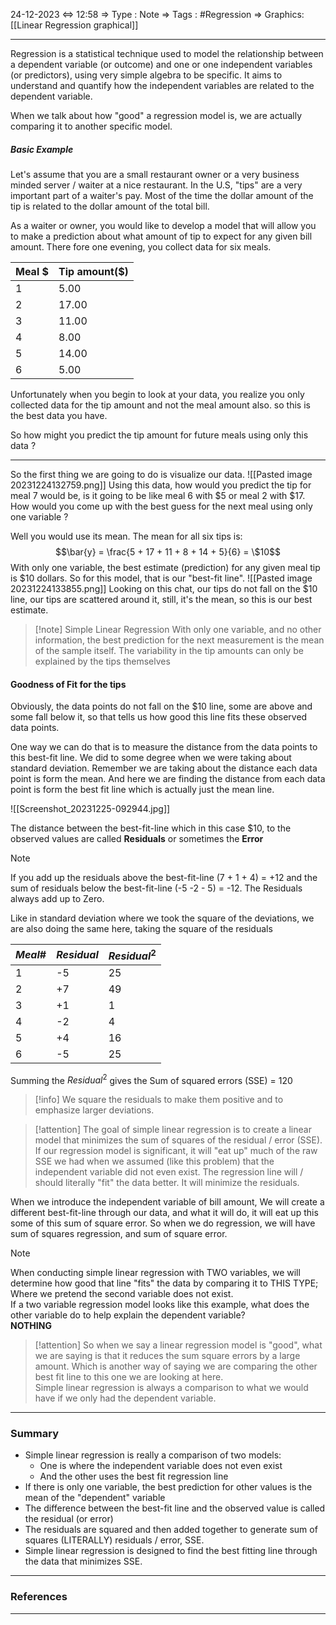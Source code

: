 24-12-2023 <=> 12:58
=> Type : Note
=> Tags : #Regression
=> Graphics: [[Linear Regression graphical]]

---
Regression is a statistical technique used to model the relationship between a dependent variable (or outcome) and one or one independent variables (or predictors), using very simple algebra to be specific. It aims to understand and quantify how the independent variables are related to the dependent variable.

When we talk about how "good" a regression model is, we are actually comparing it to another specific model.

##### Basic Example
Let's assume that you are a small restaurant owner or a very business minded server / waiter at a nice restaurant. In the U.S, "tips" are a very important part of a waiter's pay. Most of the time the dollar amount of the tip is related to the dollar amount of the total bill.

As a waiter or owner, you would like to develop a model that will allow you to make a prediction about what amount of tip to expect for any given bill amount. There fore one evening, you collect data for six meals.

| Meal $ | Tip amount(\$) |
| ------ | -------------- |
| 1      | 5.00           | 
| 2      | 17.00          |
| 3      | 11.00          |
| 4      | 8.00           |
| 5      | 14.00          |
| 6      | 5.00           |

Unfortunately when you begin to look at your data, you realize you only collected data for the tip amount and not the meal amount also. so this is the best data you have.

So how might you predict the tip amount for future meals using only this data ?

---
So the first thing we are going to do is visualize our data.
![[Pasted image 20231224132759.png]]
Using this data, how would you predict the tip for meal 7 would be, is it going to be like meal 6 with $5 or meal 2 with $17. How would you come up with the best guess for the next meal using only one variable ?

Well you would use its mean. The mean for all six tips is:
$$\bar{y} = \frac{5 + 17 + 11 + 8 + 14 + 5}{6} = \$10$$
With only one variable, the best estimate (prediction) for any given meal tip is $10 dollars. So for this model, that is our "best-fit line".
![[Pasted image 20231224133855.png]]
Looking on this chat, our tips do not fall on the $10 line, our tips are scattered around it, still, it's the mean, so this is our best estimate.

>[!note] Simple Linear Regression
>With only one variable, and no other information, the best prediction for the next measurement is the mean of the sample itself. The variability in the tip amounts can only be explained by the tips themselves

#### Goodness of Fit for the tips
Obviously, the data points do not fall on the $10 line, some are above and some fall below it, so that tells us how good this line fits these observed data points.

One way we can do that is to measure the distance from the data points to this best-fit line. We did to some degree when we were taking about standard deviation. Remember we are taking about the distance each data point is form the mean. And here we are finding the distance from each data point is form the best fit line which is actually just the mean line.

![[Screenshot_20231225-092944.jpg]]

The distance between the best-fit-line which in this case $10, to the observed values are called  **Residuals** or sometimes the **Error**

>[!note] 
>If you add up the residuals above the best-fit-line (7 + 1 + 4) = +12 and the sum of residuals below the best-fit-line (-5 -2 - 5) = -12. The Residuals always add up to Zero.

Like in standard deviation where we took the square of the deviations, we are also doing the same here, taking the square of the residuals

| $Meal$# | $Residual$ | $Residual^2$ |
| ------- | ---------- | ------------ |
| 1       | -5         | 25           |
| 2       | +7         | 49           |
| 3       | +1         | 1            |
| 4       | -2         | 4            |
| 5       | +4         | 16           |
| 6       | -5         | 25           |

Summing the $Residual^2$ gives the $\text{Sum of squared errors (SSE) = 120}$

>[!info]
>We square the residuals to make them positive and to emphasize larger deviations.

>[!attention] 
>The goal of simple linear regression is to create a linear model that minimizes the sum of squares of the residual / error (SSE).
><br>
> If our regression model is significant, it will "eat up" much of the raw SSE we had when we assumed (like this problem) that the independent variable did not even exist. The regression line will / should literally "fit" the data better. It will minimize the residuals.

When we introduce the independent variable of bill amount, We will create a different best-fit-line through our data, and what it will do, it will eat up this some of this sum of square error. So when we do regression, we will have sum of squares regression, and sum of square error.

>[!note]
> When conducting simple linear regression with TWO variables, we will determine how good that line "fits" the data by comparing it to THIS TYPE; Where we pretend the second variable does not exist.
> <br>
> If a two variable regression model looks like this example, what does the other variable do to help explain the dependent variable? 
> <br>
> **NOTHING**


>[!attention] 
>So when we say a linear regression model is "good", what we are saying is that it reduces the sum square errors by a large amount. Which is another way of saying we are comparing the other best fit line to this one we are looking at here.
><br>
>Simple linear regression is always a comparison to what we would have if we only had the dependent variable.

---
### Summary
- Simple linear regression is really a comparison of two models: 
	 - One is where the independent variable does not even exist
	 - And the other uses the best fit regression line
-  If there is only one variable, the best prediction for other values is the mean of the "dependent" variable
- The difference between the best-fit line and the observed value is called the residual (or error)
- The residuals are squared and then added together to generate sum of squares (LITERALLY) residuals / error, SSE.
- Simple linear regression is designed to find the best fitting line through the data that minimizes SSE.

---
### References

---